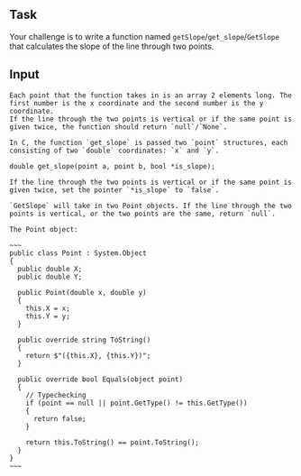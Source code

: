## Task

Your challenge is to write a function named `getSlope`/`get_slope`/`GetSlope` that calculates the slope of the line through two points.

## Input

```if:javascript,python
Each point that the function takes in is an array 2 elements long. The first number is the x coordinate and the second number is the y coordinate.
If the line through the two points is vertical or if the same point is given twice, the function should return `null`/`None`.
```


```if:c
In C, the function `get_slope` is passed two `point` structures, each consisting of two `double` coordinates: `x` and `y`.

double get_slope(point a, point b, bool *is_slope);

If the line through the two points is vertical or if the same point is given twice, set the pointer `*is_slope` to `false`.
```


```if:csharp
`GetSlope` will take in two Point objects. If the line through the two points is vertical, or the two points are the same, return `null`.

The Point object:

~~~
public class Point : System.Object
{
  public double X;
  public double Y;
  
  public Point(double x, double y)
  {
    this.X = x;
    this.Y = y;
  }
  
  public override string ToString()
  {
    return $"({this.X}, {this.Y})";
  }
  
  public override bool Equals(object point)
  {
    // Typechecking
    if (point == null || point.GetType() != this.GetType())
    {
      return false;
    }
    
    return this.ToString() == point.ToString();
  }
}
~~~



```